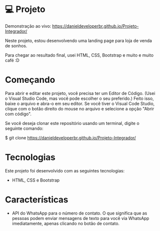 # 💻 Projeto

Demonstração ao vivo: https://danieldeveloperbr.github.io/Projeto-Integrador/

Neste projeto, estou desenvolvendo uma landing page para loja de venda de sonhos.

Para chegar ao resultado final, usei HTML, CSS, Bootstrap e muito e muito café :D

# Começando

Para abrir e editar este projeto, você precisa ter um Editor de Código. (Usei o Visual Studio Code, mas você pode escolher o seu preferido.) Feito isso, baixe o arquivo e abra-o em seu editor. Se você tiver o Visual Code Studio, clique com o botão direito do mouse no arquivo e selecione a opção "Abrir com código".

Se você deseja clonar este repositório usando um terminal, digite o seguinte comando:

$ git clone https://danieldeveloperbr.github.io/Projeto-Integrador/

# Tecnologias

Este projeto foi desenvolvido com as seguintes tecnologias:

- HTML, CSS e Bootstrap
<!-- - [Expo][expo] -->

#  Características

- API do WhatsApp para o número de contato. O que significa que as pessoas podem enviar mensagens de texto para você via WhatsApp imediatamente, apenas clicando no botão de contato.






